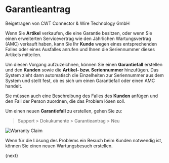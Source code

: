# Garantieantrag
<span class="text-muted contributed-by">Beigetragen von CWT Connector & Wire Technology GmbH</span>

Wenn Sie **Artikel** verkaufen, die eine Garantie besitzen, oder wenn Sie einen erweiterten Servicevertrag wie den Jährlichen Wartungsvertrag (AMC) verkauft haben, kann Sie Ihr **Kunde** wegen eines entsprechenden Falles oder eines Ausfalles anrufen und Ihnen die Seriennummer dieses Artikels mitteilen.

Um diesen Vorgang aufzuzeichnen, können Sie einen **Garantiefall** erstellen und den **Kunden** sowie die **Artikel- bzw. Seriennummer** hinzufügen. Das System zieht dann automatisch die Einzelheiten zur Seriennummer aus dem System und stellt fest, ob es sich um einen Garantiefall oder einen AMC handelt.

Sie müssen auch eine Beschreibung des Falles des **Kunden** anfügen und den Fall der Person zuordnen, die das Problem lösen soll.

Um einen neuen **Garantiefall** zu erstellen, gehen Sie zu:

> Support > Dokukumente > Garantieantrag > Neu

![Warranty Claim](/assets/erpnext_docs/assets/img/support/warranty-claim.png)

Wenn für die Lösung des Problems ein Besuch beim Kunden notwendig ist, können Sie einen neuen Wartungsbesuch erstellen.

{next}
